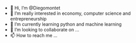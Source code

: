 - 👋 Hi, I’m @Diegomontet
- 👀 I’m really interested in economy, computer science and entrepreneurship
- 🌱 I’m currently learning python and machine learning
- 💞️ I’m looking to collaborate on ...
- 📫 How to reach me ...

<!---
Diegomontet/Diegomontet is a ✨ special ✨ repository because its `README.md` (this file) appears on your GitHub profile.
You can click the Preview link to take a look at your changes.
--->
